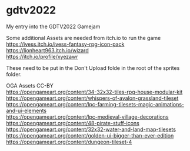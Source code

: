 # gdtv2022
 
My entry into the GDTV2022 Gamejam  
  
Some additional Assets are needed from itch.io to run the game  
https://ivess.itch.io/ivess-fantasy-rpg-icon-pack  
https://lionheart963.itch.io/wizard  
https://itch.io/profile/xyezawr

These need to be put in the Don't Upload folde in the root of the sprites folder.


OGA Assets CC-BY  
https://opengameart.org/content/34-32x32-tiles-rpg-house-modular-kit  
https://opengameart.org/content/whispers-of-avalon-grassland-tileset  
https://opengameart.org/content/lpc-farming-tilesets-magic-animations-and-ui-elements  
https://opengameart.org/content/lpc-medieval-village-decorations  
https://opengameart.org/content/48-pirate-stuff-icons  
https://opengameart.org/content/32x32-water-and-land-map-tilesets  
https://opengameart.org/content/golden-ui-bigger-than-ever-edition  
https://opengameart.org/content/dungeon-tileset-4  
